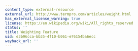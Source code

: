 ```yaml
---
content_type: external-resource
external_url: http://www.termpro.com/articles/weight.html
has_external_license_warning: true
license: https://en.wikipedia.org/wiki/All_rights_reserved
status: ''
title: Weighting Feature
uid: e3b96cca-bb35-4f10-b061-e76154ba6ecc
wayback_url: ''
---
```

